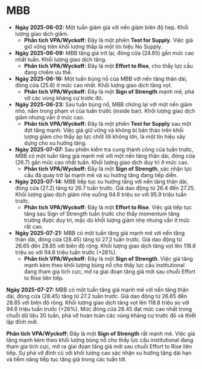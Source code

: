 # MBB

- **Ngày 2025-06-02:** Một tuần giảm giá với nến giảm biên độ hẹp. Khối lượng giao dịch giảm.
    - **Phân tích VPA/Wyckoff:** Đây là một phiên **Test for Supply**. Việc giá giữ vững trên khối lượng thấp là một tín hiệu No Supply.
- **Ngày 2025-06-09:** MBB tăng giá trở lại, đóng cửa (24.85) gần mức cao nhất tuần. Khối lượng giao dịch tăng.
    - **Phân tích VPA/Wyckoff:** Đây là một **Effort to Rise**, cho thấy lực cầu đang chiếm ưu thế.
- **Ngày 2025-06-16:** Một tuần bùng nổ của MBB với nến tăng thân dài, đóng cửa (25.8) ở mức cao nhất. Khối lượng giao dịch tăng vọt.
    - **Phân tích VPA/Wyckoff:** Đây là một **Sign of Strength** mạnh mẽ, phá vỡ các vùng kháng cự trước đó.
- **Ngày 2025-06-23:** Sau tuần bùng nổ, MBB chững lại với một nến giảm nhỏ, nằm trong phạm vi của tuần trước (inside bar). Khối lượng giao dịch giảm nhưng vẫn ở mức cao.
    - **Phân tích VPA/Wyckoff:** Đây là một phiên **Test for Supply** sau một đợt tăng mạnh. Việc giá giữ vững và không bị bán tháo trên khối lượng giảm cho thấy áp lực chốt lời không lớn, là một tín hiệu xây dựng cho xu hướng tăng.
- **Ngày 2025-07-07:** Sau phiên kiểm tra cung thành công của tuần trước, MBB có một tuần tăng giá mạnh mẽ với một nến tăng thân dài, đóng cửa (26.7) gần mức cao nhất tuần. Khối lượng giao dịch duy trì ở mức cao.
    - **Phân tích VPA/Wyckoff:** Đây là một **Sign of Strength**, xác nhận lực cầu đã quay trở lại mạnh mẽ và xu hướng tăng đang tiếp diễn.
- **Ngày 2025-07-14:** MBB tiếp tục xu hướng tăng với nến tăng thân dài, đóng cửa (27.2) tăng từ 26.7 tuần trước. Giá dao động từ 26.4 đến 27.25. Khối lượng giao dịch giảm nhẹ xuống 94.6 triệu so với 95.9 triệu tuần trước.
    - **Phân tích VPA/Wyckoff:** Đây là một **Effort to Rise**. Việc giá tiếp tục tăng sau Sign of Strength tuần trước cho thấy momentum tăng trưởng được duy trì, mặc dù khối lượng giảm nhẹ nhưng vẫn ở mức rất cao.
- **Ngày 2025-07-21:** MBB có một tuần tăng giá mạnh mẽ với nến tăng thân dài, đóng cửa (28.45) tăng từ 27.2 tuần trước. Giá dao động từ 26.65 đến 28.85 với biên độ rộng. Khối lượng giao dịch tăng vọt lên 118.8 triệu so với 94.6 triệu tuần trước (+26%).
    - **Phân tích VPA/Wyckoff:** Đây là một **Sign of Strength**. Việc giá tăng mạnh kèm theo khối lượng bùng nổ cho thấy lực cầu institutional đang tham gia tích cực, mở ra giai đoạn tăng giá mới sau chuỗi Effort to Rise liên tiếp.


**Ngày 2025-07-27:** MBB có một tuần tăng giá mạnh mẽ với nến tăng thân dài, đóng cửa (28.45) tăng từ 27.2 tuần trước. Giá dao động từ 26.65 đến 28.85 với biên độ rộng. Khối lượng giao dịch tăng vọt lên 118.8 triệu so với 94.6 triệu tuần trước (+26%). Mức đóng cửa 28.45 đạt mức cao nhất trong chuỗi dữ liệu 30 tuần, phá vỡ hoàn toàn các vùng kháng cự trước đó và thiết lập đỉnh mới.

**Phân tích VPA/Wyckoff:** Đây là một **Sign of Strength** rất mạnh mẽ. Việc giá tăng mạnh kèm theo khối lượng bùng nổ cho thấy lực cầu institutional đang tham gia tích cực, mở ra giai đoạn tăng giá mới sau chuỗi Effort to Rise liên tiếp. Sự phá vỡ đỉnh cũ với khối lượng cao xác nhận xu hướng tăng dài hạn và tiềm năng tiếp tục tăng giá trong các tuần tới.
